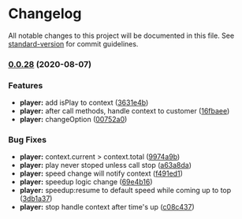 # Changelog

All notable changes to this project will be documented in this file. See [standard-version](https://github.com/conventional-changelog/standard-version) for commit guidelines.

### [0.0.28](https://github.com/youkaisteve/oddment/compare/v0.0.18...v0.0.28) (2020-08-07)


### Features

* **player:** add isPlay to context ([3631e4b](https://github.com/youkaisteve/oddment/commit/3631e4b17ad3aa12fc0fa1f4e0a0f34e083389c9))
* **player:** after call methods, handle context to customer ([16fbaee](https://github.com/youkaisteve/oddment/commit/16fbaee7fe5bef8cb057a2e1f22eb71c047f3339))
* **player:** changeOption ([00752a0](https://github.com/youkaisteve/oddment/commit/00752a0c15d787a2d1f990e9832476d3a31c8d6a))


### Bug Fixes

* **player:** context.current > context.total ([9974a9b](https://github.com/youkaisteve/oddment/commit/9974a9bc2acf9b491f5d4d933cccda955661a430))
* **player:** play never stoped unless call stop ([a63a8da](https://github.com/youkaisteve/oddment/commit/a63a8da78e73f95a1a086be4277caa7df40010c0))
* **player:** speed change will notify context ([f491ed1](https://github.com/youkaisteve/oddment/commit/f491ed1ea1581539e0dcdb96690abc3862ce0e51))
* **player:** speedup logic change ([69e4b16](https://github.com/youkaisteve/oddment/commit/69e4b16f84b0120ee2e8bcf61879008567ce4996))
* **player:** speedup:resume to default speed while coming up to top ([3db1a37](https://github.com/youkaisteve/oddment/commit/3db1a377ffeada9231397299b9967633873f7854))
* **player:** stop handle context after time's up ([c08c437](https://github.com/youkaisteve/oddment/commit/c08c437337dfdafd210a006dba174ad05cee43ee))
